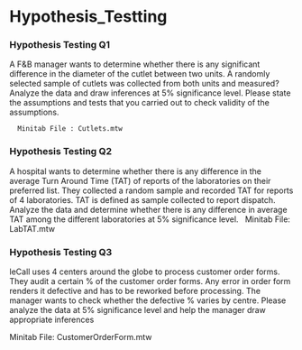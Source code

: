 # Hypothesis_Testting

### Hypothesis Testing Q1

 A F&B manager wants to determine whether there is any significant difference in the diameter of the cutlet between two units. 
 A randomly selected sample of cutlets was collected from both units and measured? Analyze the data and draw inferences at 5% significance level. 
 Please state the assumptions and tests that you carried out to check validity of the assumptions.

      Minitab File : Cutlets.mtw


### Hypothesis Testing Q2

A hospital wants to determine whether there is any difference in the average Turn Around Time (TAT) of reports of the laboratories on their preferred list. 
They collected a random sample and recorded TAT for reports of 4 laboratories. TAT is defined as sample collected to report dispatch.
Analyze the data and determine whether there is any difference in average TAT among the different laboratories at 5% significance level.
 
      Minitab File: LabTAT.mtw


### Hypothesis Testing Q3

leCall uses 4 centers around the globe to process customer order forms. They audit a certain %  of the customer order forms.
Any error in order form renders it defective and has to be reworked before processing. 
The manager wants to check whether the defective %  varies by centre. Please analyze the data at 5% significance level and help the manager draw appropriate inferences

Minitab File: CustomerOrderForm.mtw
